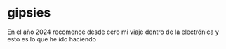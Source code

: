 # gipsies
En el año 2024 recomencé desde cero mi viaje dentro de la electrónica y esto es lo que he ido haciendo
